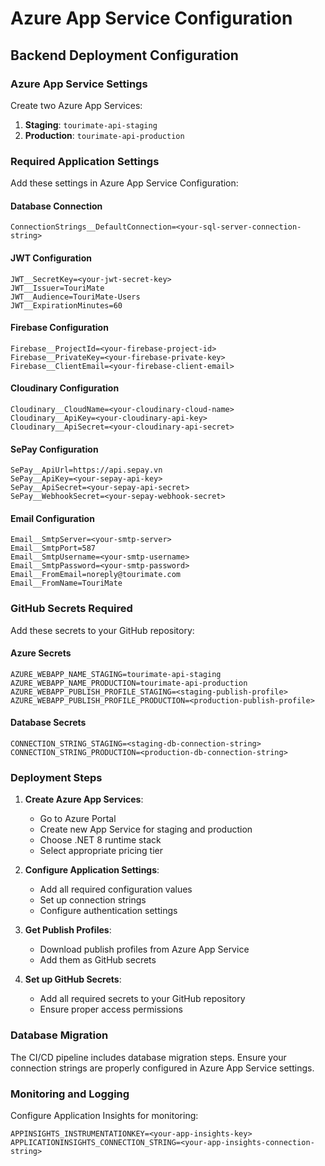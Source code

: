 # Azure App Service Configuration

## Backend Deployment Configuration

### Azure App Service Settings

Create two Azure App Services:
1. **Staging**: `tourimate-api-staging`
2. **Production**: `tourimate-api-production`

### Required Application Settings

Add these settings in Azure App Service Configuration:

#### Database Connection
```
ConnectionStrings__DefaultConnection=<your-sql-server-connection-string>
```

#### JWT Configuration
```
JWT__SecretKey=<your-jwt-secret-key>
JWT__Issuer=TouriMate
JWT__Audience=TouriMate-Users
JWT__ExpirationMinutes=60
```

#### Firebase Configuration
```
Firebase__ProjectId=<your-firebase-project-id>
Firebase__PrivateKey=<your-firebase-private-key>
Firebase__ClientEmail=<your-firebase-client-email>
```

#### Cloudinary Configuration
```
Cloudinary__CloudName=<your-cloudinary-cloud-name>
Cloudinary__ApiKey=<your-cloudinary-api-key>
Cloudinary__ApiSecret=<your-cloudinary-api-secret>
```

#### SePay Configuration
```
SePay__ApiUrl=https://api.sepay.vn
SePay__ApiKey=<your-sepay-api-key>
SePay__ApiSecret=<your-sepay-api-secret>
SePay__WebhookSecret=<your-sepay-webhook-secret>
```

#### Email Configuration
```
Email__SmtpServer=<your-smtp-server>
Email__SmtpPort=587
Email__SmtpUsername=<your-smtp-username>
Email__SmtpPassword=<your-smtp-password>
Email__FromEmail=noreply@tourimate.com
Email__FromName=TouriMate
```

### GitHub Secrets Required

Add these secrets to your GitHub repository:

#### Azure Secrets
```
AZURE_WEBAPP_NAME_STAGING=tourimate-api-staging
AZURE_WEBAPP_NAME_PRODUCTION=tourimate-api-production
AZURE_WEBAPP_PUBLISH_PROFILE_STAGING=<staging-publish-profile>
AZURE_WEBAPP_PUBLISH_PROFILE_PRODUCTION=<production-publish-profile>
```

#### Database Secrets
```
CONNECTION_STRING_STAGING=<staging-db-connection-string>
CONNECTION_STRING_PRODUCTION=<production-db-connection-string>
```

### Deployment Steps

1. **Create Azure App Services**:
   - Go to Azure Portal
   - Create new App Service for staging and production
   - Choose .NET 8 runtime stack
   - Select appropriate pricing tier

2. **Configure Application Settings**:
   - Add all required configuration values
   - Set up connection strings
   - Configure authentication settings

3. **Get Publish Profiles**:
   - Download publish profiles from Azure App Service
   - Add them as GitHub secrets

4. **Set up GitHub Secrets**:
   - Add all required secrets to your GitHub repository
   - Ensure proper access permissions

### Database Migration

The CI/CD pipeline includes database migration steps. Ensure your connection strings are properly configured in Azure App Service settings.

### Monitoring and Logging

Configure Application Insights for monitoring:
```
APPINSIGHTS_INSTRUMENTATIONKEY=<your-app-insights-key>
APPLICATIONINSIGHTS_CONNECTION_STRING=<your-app-insights-connection-string>
```
